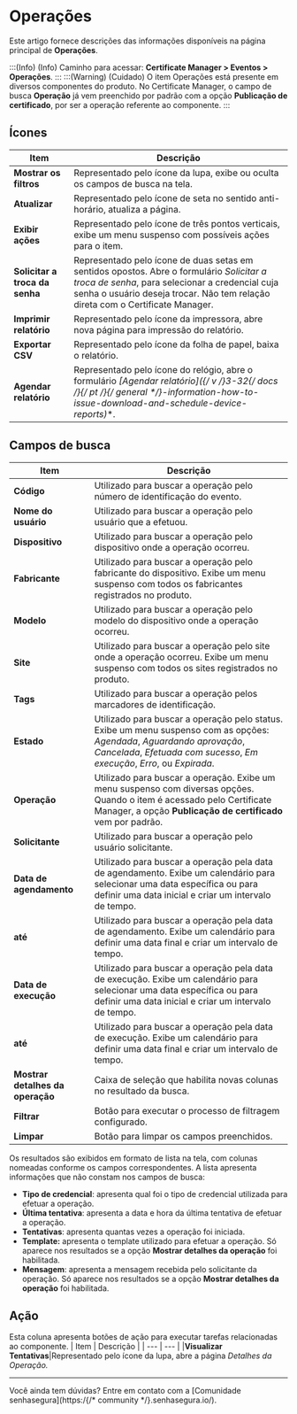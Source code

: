 # Operações

Este artigo fornece descrições das informações disponíveis na página principal de **Operações**.

:::(Info) (Info)
Caminho para acessar: **Certificate Manager > Eventos > Operações**.
:::
:::(Warning) (Cuidado)
O item Operações está presente em diversos componentes do produto. No Certificate Manager, o campo de busca **Operação** já vem preenchido por padrão com a opção **Publicação de certificado**, por ser a operação referente ao componente. 
:::

## Ícones
| Item | Descrição |
| --- | --- |
|**Mostrar os filtros**|Representado pelo ícone da lupa, exibe ou oculta os campos de busca na tela.|
|**Atualizar**|Representado pelo ícone de seta no sentido anti-horário, atualiza a página.|
|**Exibir ações**|Representado pelo ícone de três pontos verticais, exibe um menu suspenso com possíveis ações para o item.|
|**Solicitar a troca da senha**|Representado pelo ícone de duas setas em sentidos opostos. Abre o formulário *Solicitar a troca de senha*, para selecionar a credencial cuja senha o usuário deseja trocar. Não tem relação direta com o Certificate Manager.
|**Imprimir relatório**|Representado pelo ícone da impressora, abre nova página para impressão do relatório.|
|**Exportar CSV**|Representado pelo ícone da folha de papel, baixa o relatório.|
|**Agendar relatório**|Representado pelo ícone do relógio, abre o formulário **[Agendar relatório]({/* v */}3-32{/* docs */}{/* pt */}{/* general */}-information-how-to-issue-download-and-schedule-device-reports)**.|

## Campos de busca

| Item | Descrição |
| --- | --- |
|**Código**|Utilizado para buscar a operação pelo número de identificação do evento.
|**Nome do usuário**|Utilizado para buscar a operação pelo usuário que a efetuou.
|**Dispositivo**|Utilizado para buscar a operação pelo dispositivo onde a operação ocorreu.
|**Fabricante**|Utilizado para buscar a operação pelo fabricante do dispositivo. Exibe um menu suspenso com todos os fabricantes registrados no produto.
|**Modelo**|Utilizado para buscar a operação pelo modelo do dispositivo onde a operação ocorreu.
|**Site**|Utilizado para buscar a operação pelo site onde a operação ocorreu. Exibe um menu suspenso com todos os sites registrados no produto.
|**Tags**|Utilizado para buscar a operação pelos marcadores de identificação.
|**Estado**|Utilizado para buscar a operação pelo status. Exibe um menu suspenso com as opções: *Agendada*, *Aguardando aprovação*, *Cancelada*, *Efetuada com sucesso*, *Em execução*, *Erro*, ou *Expirada*. 
|**Operação**|Utilizado para buscar a operação. Exibe um menu suspenso com diversas opções. Quando o item é acessado pelo Certificate Manager, a opção **Publicação de certificado** vem por padrão.  
|**Solicitante**|Utilizado para buscar a operação pelo usuário solicitante.
|**Data de agendamento**|Utilizado para buscar a operação pela data de agendamento. Exibe um calendário para selecionar uma data específica ou para definir uma data inicial e criar um intervalo de tempo.
|**até**|Utilizado para buscar a operação pela data de agendamento. Exibe um calendário para definir uma data final e criar um intervalo de tempo.
|**Data de execução**|Utilizado para buscar a operação pela data de execução. Exibe um calendário para selecionar uma data específica ou para definir uma data inicial e criar um intervalo de tempo.
|**até**|Utilizado para buscar a operação pela data de execução. Exibe um calendário para definir uma data final e criar um intervalo de tempo.
|**Mostrar detalhes da operação**|Caixa de seleção que habilita novas colunas no resultado da busca. 
|**Filtrar**|Botão para executar o processo de filtragem configurado.|
|**Limpar**|Botão para limpar os campos preenchidos.|

Os resultados são exibidos em formato de lista na tela, com colunas nomeadas conforme os campos correspondentes. A lista apresenta informações que não constam nos campos de busca:

* **Tipo de credencial**: apresenta qual foi o tipo de credencial utilizada para efetuar a operação.
* **Última tentativa**: apresenta a data e hora da última tentativa de efetuar a operação.
* **Tentativas**: apresenta quantas vezes a operação foi iniciada.
* **Template:** apresenta o template utilizado para efetuar a operação. Só aparece nos resultados se a opção **Mostrar detalhes da operação** foi habilitada.
* **Mensagem**: apresenta a mensagem recebida pelo solicitante da operação. Só aparece nos resultados se a opção **Mostrar detalhes da operação** foi habilitada.

## Ação
Esta coluna apresenta botões de ação para executar tarefas relacionadas ao componente.
| Item | Descrição |
| --- | --- |
|**Visualizar Tentativas**|Representado pelo ícone da lupa, abre a página *Detalhes da Operação.*
***
Você ainda tem dúvidas? Entre em contato com a [Comunidade senhasegura](https:/{/* community */}.senhasegura.io/).
